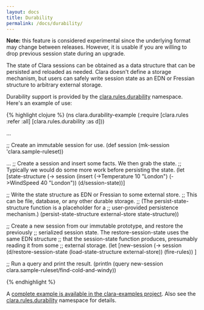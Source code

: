 ```yaml
---
layout: docs
title: Durability
permalink: /docs/durability/
---
```


**Note:** this feature is considered experimental since the underlying format may change between releases. However, it is usable if you are willing to drop previous session state during an upgrade.

The state of Clara sessions can be obtained as a data structure that can be persisted and reloaded as needed. Clara doesn't define a storage mechanism, but users can safely write session state as an EDN or Fressian structure to arbitrary external storage.

Durability support is provided by the [clara.rules.durability](/clojuredoc/clara.rules.durability.html) namespace. Here's an example of use:

{% highlight clojure %}
(ns clara.durability-example
  (:require [clara.rules :refer :all]
            [clara.rules.durability :as d]))

...

;; Create an immutable session for use.
(def session (mk-session 'clara.sample-ruleset))

...
;; Create a session and insert some facts. We then grab the state.
;; Typically we would do some more work before persisting the state.
(let [state-structure (-> session
                          (insert (->Temperature 10 "London")
                                  (->WindSpeed 40 "London"))
                          (d/session-state))]

  ;; Write the state structure as EDN or Fressian to some external store.
  ;; This can be file, database, or any other durable storage.
  ;; (The persist-state-structure function is a placeholder for a
  ;; user-provided persistence mechanism.)
  (persist-state-structure external-store state-structure))

;; Create a new session from our immutable prototype, and restore the previously
;; serialized session state. The restore-session-state uses the same EDN structure
;; that the session-state function produces, presumably reading it from some
;; external storage.
(let [new-session (-> session
                      (d/restore-session-state (load-state-structure external-store))
                      (fire-rules)) ]

  ;; Run a query and print the result.
  (println (query new-session clara.sample-ruleset/find-cold-and-windy))

{% endhighlight %}

A [complete example is available in the clara-examples project](https://github.com/rbrush/clara-examples/blob/master/src/main/clojure/clara/examples/durability.clj). Also see the [clara.rules.durability](/clojuredoc/clara.rules.durability.html) namespace for details.
